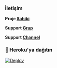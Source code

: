 ### **İletişim**

**Proje [Sahibi](https://t.me/MajesteSahip)**

**Support [Grup](https://t.me/majesteler)**

**Support [Channel](https://t.me/MajesteBotlar)**


### 🚀 Heroku'ya dağıtın
[![Deploy](https://www.herokucdn.com/deploy/button.svg)](https://heroku.com/deploy?template=https://github.com/MacroKeke/Adderboq)




